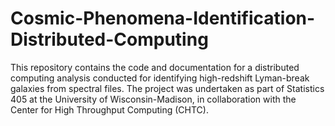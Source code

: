 # Cosmic-Phenomena-Identification-Distributed-Computing
This repository contains the code and documentation for a distributed computing analysis conducted for identifying high-redshift Lyman-break galaxies from spectral files. The project was undertaken as part of Statistics 405 at the University of Wisconsin-Madison, in collaboration with the Center for High Throughput Computing (CHTC).
